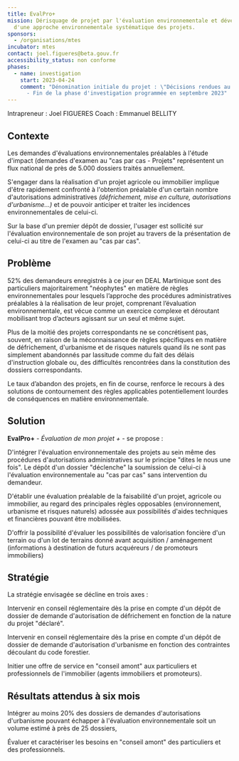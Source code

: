 ```yaml
---
title: EvalPro+
mission: Dérisquage de projet par l'évaluation environnementale et développement
  d'une approche environnementale systématique des projets.
sponsors:
  - /organisations/mtes
incubator: mtes
contact: joel.figueres@beta.gouv.fr
accessibility_status: non conforme
phases:
  - name: investigation
    start: 2023-04-24
    comment: "Dénomination initiale du projet : \"Décisions rendues au cas par cas\"
      - Fin de la phase d'investigation programmée en septembre 2023"
---
```

Intrapreneur : Joel FIGUERES                                                                                           Coach : Emmanuel BELLITY 

## Contexte

Les demandes d'évaluations environnementales préalables à l'étude d'impact (demandes d'examen au "cas par cas - Projets" représentent un flux national de près de 5.000 dossiers traités annuellement.

S'engager dans la réalisation d'un projet agricole ou immobilier implique d'être rapidement confronté à l'obtention préalable d'un certain nombre d'autorisations administratives *(défrichement, mise en culture, autorisations d'urbanisme...)* et de pouvoir anticiper et traiter les incidences environnementales de celui-ci.

Sur la base d'un premier dépôt de dossier, l'usager est sollicité sur l'évaluation environnementale de son projet au travers de la présentation de celui-ci au titre de l'examen au "cas par cas".

## Problème

52% des demandeurs enregistrés à ce jour en DEAL Martinique sont des particuliers majoritairement "néophytes" en matière de règles environnementales pour lesquels l’approche des procédures administratives préalables à la réalisation de leur projet, comprenant l’évaluation environnementale, est vécue comme un exercice complexe et déroutant mobilisant trop d’acteurs agissant sur un seul et même sujet.

Plus de la moitié des projets correspondants ne se concrétisent pas, souvent, en raison de la méconnaissance de règles spécifiques en matière de défrichement, d'urbanisme et de risques naturels quand ils ne sont pas simplement abandonnés par lassitude comme du fait des délais d'instruction globale ou, des difficultés rencontrées dans la constitution des dossiers correspondants.

Le taux d’abandon des projets, en fin de course, renforce le recours à des solutions de contournement des règles applicables potentiellement lourdes de conséquences en matière environnementale.

## Solution

**EvalPro+** - *Évaluation de mon projet +* - se propose :

D'intégrer l'évaluation environnementale des projets au sein même des procédures d'autorisations administratives sur le principe "dites le nous une fois". Le dépôt d'un dossier "déclenche" la soumission de celui-ci à l'évaluation environnementale au "cas par cas" sans intervention du demandeur.

D'établir une évaluation préalable de la faisabilité d'un projet, agricole  ou immobilier, au regard des principales règles opposables (environnement, urbanisme et risques naturels) adossée aux possibilités d'aides techniques et financières pouvant être mobilisées.

D'offrir la possibilité d'évaluer les possibilités de valorisation foncière d'un terrain ou d'un lot de terrains donné avant acquisition / aménagement (informations à destination de futurs acquéreurs / de promoteurs immobiliers)

## Stratégie

La stratégie envisagée se décline en trois axes :

Intervenir en conseil réglementaire dès la prise en compte d'un dépôt de dossier de demande d'autorisation de défrichement en fonction de la nature du projet "déclaré".

Intervenir en conseil réglementaire dès la prise en compte d'un dépôt de dossier de demande d'autorisation d'urbanisme en fonction des contraintes découlant du code forestier.

Initier une offre de service en "conseil amont" aux particuliers et professionnels de l'immobilier (agents immobiliers et promoteurs).

## Résultats attendus à six mois

Intégrer au moins 20% des dossiers de demandes d'autorisations d'urbanisme pouvant échapper à l'évaluation environnementale soit un volume estimé à près de 25 dossiers,

Évaluer et caractériser les besoins en "conseil amont" des particuliers et des professionnels.